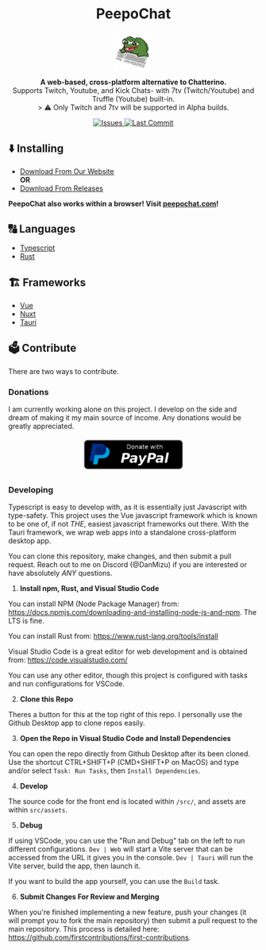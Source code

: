 <h1 align="center">PeepoChat</h1>

<p align="center">
    <a href="#"><img src="./assets/icon.png" width="15%" alt="Logo" /></a>
</p>

<p align="center">
    <b>A web-based, cross-platform alternative to Chatterino.</b>
    </br>
    Supports Twitch, Youtube, and Kick Chats- with 7tv (Twitch/Youtube) and Truffle (Youtube) built-in.
    </br>
> ⚠️ Only Twitch and 7tv will be supported in Alpha builds.
</p>

<p align="center">
    <a href="https://github.com/Dan-Mizu/PeepoChat/issues" target="_blank">
        <img src="https://img.shields.io/github/issues/Dan-Mizu/PeepoChat?color=red&style=for-the-badge" alt="Issues"/>
    </a>
    <a href="https://github.com/Dan-Mizu/PeepoChat/commits" target="_blank">
        <img src="https://img.shields.io/github/last-commit/Dan-Mizu/PeepoChat?color=darkgreen&style=for-the-badge" alt="Last Commit"/>
    </a>
</p>

## ⬇️ **Installing**

-   [Download From Our Website](http://preview.peepochat.com)
    </br>
    **OR**
-   [Download From Releases](https://github.com/Dan-Mizu/PeepoChat/releases)

**PeepoChat also works within a browser! Visit [peepochat.com](http://preview.peepochat.com)!**

## 🔠 **Languages**

-   [Typescript](https://www.typescriptlang.org/)
-   [Rust](https://www.rust-lang.org/)

## 🏗️ **Frameworks**

-   [Vue](https://vuejs.org/)
-   [Nuxt](https://nuxt.com/)
-   [Tauri](https://tauri.app/)

## 🗳️ **Contribute**

There are two ways to contribute.

### **Donations**

I am currently working alone on this project. I develop on the side and dream of making it my main source of income. Any donations would be greatly appreciated.

<p align="center" style="display: flex; justify-content: center; align-items: center;">
    <a href="https://www.paypal.com/paypalme/DanMizu" target="_blank" style="padding: 1%">
        <img height="60rem" src="paypal-donate-button.webp" alt="Donations"/>
    </a>
</p>

### **Developing**

Typescript is easy to develop with, as it is essentially just Javascript with type-safety. This project uses the Vue javascript framework which is known to be one of, if not _THE_, easiest javascript frameworks out there. With the Tauri framework, we wrap web apps into a standalone cross-platform desktop app.

You can clone this repository, make changes, and then submit a pull request. Reach out to me on Discord (@DanMizu) if you are interested or have absolutely _ANY_ questions.

1. **Install npm, Rust, and Visual Studio Code**

You can install NPM (Node Package Manager) from: <https://docs.npmjs.com/downloading-and-installing-node-js-and-npm>. The LTS is fine.

You can install Rust from: <https://www.rust-lang.org/tools/install>

Visual Studio Code is a great editor for web development and is obtained from: <https://code.visualstudio.com/>

You can use any other editor, though this project is configured with tasks and run configurations for VSCode.

2. **Clone this Repo**

Theres a button for this at the top right of this repo. I personally use the Github Desktop app to clone repos easily.

3. **Open the Repo in Visual Studio Code and Install Dependencies**

You can open the repo directly from Github Desktop after its been cloned. Use the shortcut CTRL+SHIFT+P (CMD+SHIFT+P on MacOS) and type and/or select `Task: Run Tasks`, then `Install Dependencies`.

4. **Develop**

The source code for the front end is located within `/src/`, and assets are within `src/assets`.

5. **Debug**

If using VSCode, you can use the "Run and Debug" tab on the left to run different configurations. `Dev | Web` will start a Vite server that can be accessed from the URL it gives you in the console. `Dev | Tauri` will run the Vite server, build the app, then launch it.

If you want to build the app yourself, you can use the `Build` task.

6. **Submit Changes For Review and Merging**

When you're finished implementing a new feature, push your changes (it will prompt you to fork the main repository) then submit a pull request to the main repository. This process is detailed here: <https://github.com/firstcontributions/first-contributions>.
